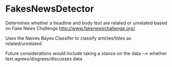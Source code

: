 # FakesNewsDetector
Determines whether a headline and body text are related or unrelated based on Fake News Challenge
http://www.fakenewschallenge.org/

Uses the Naives Bayes Classifer to classify articles/titles as related/unrelated

Future considerations would include taking a stance on the data --> whether text agrees/disgrees/discusses data


